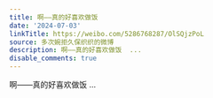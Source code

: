 ```yaml
---
title: 啊——真的好喜欢做饭
date: '2024-07-03'
linkTitle: https://weibo.com/5286768287/OlSQjzPoL
source: 多次婉拒久保织织的微博
description: 啊——真的好喜欢做饭  ...
disable_comments: true
---
```

啊——真的好喜欢做饭  ...